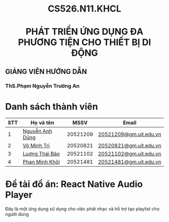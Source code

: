 # <h1 align="center"><b>CS526.N11.KHCL </b></h1>
<h1 align="center"> PHÁT TRIỂN ỨNG DỤNG ĐA PHƯƠNG TIỆN CHO THIẾT BỊ DI ĐỘNG</h1>


## GIẢNG VIÊN HƯỚNG DẪN
### ThS.Phạm Nguyễn Trường An

# Danh sách thành viên 
| STT | Họ và tên | MSSV | Email |
|-----|-------|------|-------|
| 1 | [Nguyễn Anh Dũng](https://github.com/NguyenDung278) | 20521209 | 20521209@gm.uit.edu.vn |
| 2 | [Võ Minh Trí](https://github.com/trivm12)| 20520821 | 20520821@gm.uit.edu.vn |
| 3 | [Luơng Thái Bảo](https://github.com/02bao) | 20521102 | 20521102@gm.uit.edu.vn |
| 4 | [Phan Minh Khôi](https://github.com/KhoiPMUIT) | 20521481 | 20521481@gm.uit.edu.vn |

# Đề tài đồ án: React Native Audio Player

Đây là một ứng dụng sử dụng cho việc phát nhạc và hỗ trợ tạo playlist cho người dùng 
